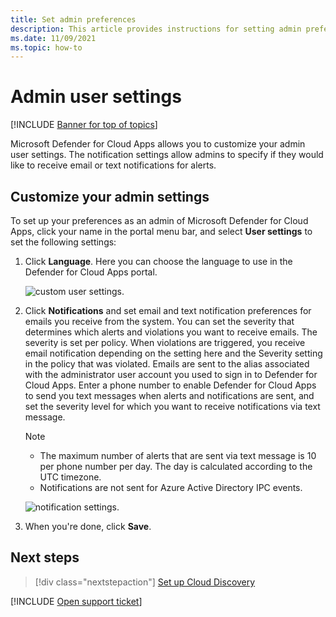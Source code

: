 ```yaml
---
title: Set admin preferences 
description: This article provides instructions for setting admin preferences in Defender for Cloud Apps.
ms.date: 11/09/2021
ms.topic: how-to
---
```

# Admin user settings 

[!INCLUDE [Banner for top of topics](includes/banner.md)]

Microsoft Defender for Cloud Apps allows you to customize your admin user settings. The notification settings allow admins to specify if they would like to receive email or text notifications for alerts.

## Customize your admin settings

To set up your preferences as an admin of Microsoft Defender for Cloud Apps, click your name in the portal menu bar, and select **User settings** to set the following settings:

1. Click **Language**. Here you can choose the language to use in the Defender for Cloud Apps portal.

    ![custom user settings.](media/custom-language-settings.png)

2. Click **Notifications** and set email and text notification preferences for emails you receive from the system. You can set the severity that determines which alerts and violations you want to receive emails. The severity is set per policy. When violations are triggered, you receive email notification depending on the setting here and the Severity setting in the policy that was violated. Emails are sent to the alias associated with the administrator user account you used to sign in to Defender for Cloud Apps. Enter a phone number to enable Defender for Cloud Apps to send you text messages when alerts and notifications are sent, and set the severity level for which you want to receive notifications via text message.

    > [!NOTE]
    >
    > - The maximum number of alerts that are sent via text message is 10 per phone number per day. The day is calculated according to the UTC timezone.
    > - Notifications are not sent for Azure Active Directory IPC events.

    ![notification settings.](media/notification-settings.png)

3. When you're done, click **Save**.

## Next steps

> [!div class="nextstepaction"]
> [Set up Cloud Discovery](set-up-cloud-discovery.md)

[!INCLUDE [Open support ticket](includes/support.md)]
